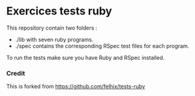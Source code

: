 Exercices tests ruby
==========

This repository contain two  folders :
- ./lib with seven ruby programs. 
- ./spec contains the corresponding RSpec test files for each program.

 To run the tests make sure you have Ruby and RSpec installed.

### Credit

This is forked from https://github.com/felhix/tests-ruby
